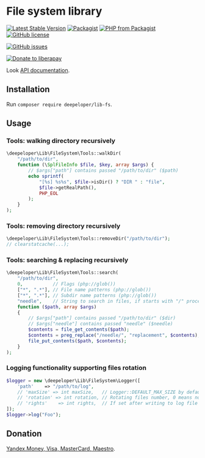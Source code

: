 # File system library
[![Latest Stable Version](https://img.shields.io/packagist/v/deepeloper/lib-fs.svg?style=flat-square)](https://packagist.org/packages/deepeloper/lib-fs)
[![Packagist](https://img.shields.io/packagist/dt/deepeloper/lib-fs.svg)](https://packagist.org/packages/deepeloper/lib-fs)
[![PHP from Packagist](https://img.shields.io/packagist/php-v/deepeloper/lib-fs.svg)](http://php.net/)
[![GitHub license](https://img.shields.io/github/license/deepeloper/lib-fs.svg)](https://github.com/deepeloper/lib-fs/blob/master/LICENSE)

[![GitHub issues](https://img.shields.io/github/issues-raw/deepeloper/lib-fs.svg)](https://github.com/deepeloper/lib-fs/issues)

[![Donate to liberapay](http://img.shields.io/liberapay/receives/don.bidon.svg?logo=liberapay)](https://liberapay.com/don.bidon/donate)

Look [API documentation](https://deepeloper.github.io/docs/packages/lib-fs/).

## Installation
Run `composer require deepeloper/lib-fs`.

## Usage
### Tools: walking directory recursively
```php
\deepeloper\Lib\FileSystem\Tools::walkDir(
    "/path/to/dir",
    function (\SplFileInfo $file, $key, array $args) {
        // $args["path"] contains passed "/path/to/dir" ($path)
        echo sprintf(
            "[%s] %s%s", $file->isDir() ? "DIR " : "file",
            $file->getRealPath(),
            PHP_EOL
        );
    }
);
```

### Tools: removing directory recursively
```php
\deepeloper\Lib\FileSystem\Tools::removeDir("/path/to/dir");
// clearstatcache(...);
```

### Tools: searching & replacing recursively
```php
\deepeloper\Lib\FileSystem\Tools::search(
    "/path/to/dir",
    0,           // Flags (php://glob())
    ["*", ".*"], // File name patterns (php://glob())
    ["*", ".*"], // Subdir name patterns (php://glob())
    "needle",    // String to search in files, if starts with "/" processes like regular expression
    function ($path, array $args)
    {
        // $args["path"] contains passed "/path/to/dir" ($dir)
        // $args["needle"] contains passed "needle" ($needle)
        $contents = file_get_contents($path);
        $contents = preg_replace("/needle/", "replacement", $contents);
        file_put_contents($path, $contents);
    }
);
```

### Logging functionality supporting files rotation
```php
$logger = new \deepeloper\Lib\FileSystem\Logger([
    'path'    => "/path/to/log",
    // 'maxSize' => int maxSize,   // Logger::DEFAULT_MAX_SIZE by default.
    // 'rotation' => int rotation, // Rotating files number, 0 means no rotation.
    // 'rights'    => int rights,  // If set after writing to log file chmod() will be called.
]);
$logger->log("Foo");
```

## Donation
[Yandex.Money, Visa, MasterCard, Maestro](https://money.yandex.ru/to/41001351141494).
